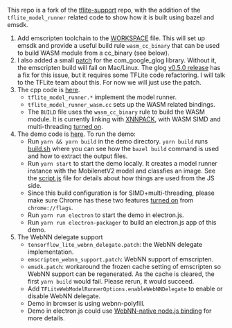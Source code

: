 This repo is a fork of the
[tflite-support](https://github.com/tensorflow/tflite-support) repo, with the
addition of the `tflite_model_runner` related code to show how it is built
using bazel and emsdk.

1. Add emscripten toolchain to the
   [WORKSPACE](https://github.com/jinjingforever/tflite-support/blob/master/WORKSPACE#L436-L449)
   file. This will set up emsdk and provide a useful build rule `wasm_cc_binary`
   that can be used to build WASM module from a cc_binary (see below).
2. I also added a small
   [patch](https://github.com/jinjingforever/tflite-support/blob/master/WORKSPACE#L169-L170)
   for the com_google_glog library. Without it, the emscripten build will fail
   on Mac/Linux. The glog
   [v0.5.0 release](https://github.com/google/glog/releases/tag/v0.5.0) has a
   fix for this issue, but it requires some TFLite code refactoring. I will talk
   to the TFLite team about this. For now we will just use the patch.
3. The cpp code is
   [here](https://github.com/jinjingforever/tflite-support/tree/master/tensorflow_lite_support/web/tflite_model_runner/cc).
   - `tflite_model_runner.*` implement the model runner.
   - `tflite_model_runner_wasm.cc` sets up the WASM related bindings.
   - The `BUILD` file uses the `wasm_cc_binary` rule to build the WASM module.
     It is currently linking with
     [XNNPACK](https://github.com/jinjingforever/tflite-support/blob/master/tensorflow_lite_support/web/tflite_model_runner/cc/BUILD#L57), with WASM
     SIMD and multi-threading
     [turned on](https://github.com/jinjingforever/tflite-support/blob/master/tensorflow_lite_support/web/tflite_model_runner/cc/BUILD#L65-L66).
4. The demo code is
   [here](https://github.com/jinjingforever/tflite-support/tree/master/tensorflow_lite_support/web/tflite_model_runner/demo). To run the demo:
   - Run `yarn && yarn build` in the demo directory. `yarn build` runs
     [build.sh](https://github.com/jinjingforever/tflite-support/blob/master/tensorflow_lite_support/web/tflite_model_runner/demo/build.sh)
     where you can see how the `bazel build` command is used and how to extract
     the output files.
   - Run `yarn start` to start the demo locally. It creates a model runner
     instance with the MobilenetV2 model and classfies an image. See the
     [script.js](https://github.com/jinjingforever/tflite-support/blob/master/tensorflow_lite_support/web/tflite_model_runner/demo/src/script.js) file
     for details about how things are used from the JS side.
   - Since this build configuration is for SIMD+multi-threading, please make
     sure Chrome has these two features
     [turned on](https://drive.google.com/file/d/13hqGwBOTJFoqMQVUAn_tiYp-uqQN_NUq/view?usp=sharing)
     from `chrome://flags`.
   - Run `yarn run electron` to start the demo in electron.js.
   - Run `yarn run electron-packager` to build an electron.js app of this demo.
5. The WebNN delegate support
   - `tensorflow_lite_webnn_delegate.patch`: the WebNN delegate implementation.
   - `emscripten_webnn_support.patch`: WebNN support of emscripten.
   - `emsdk.patch`: workaround the frozen cache setting of emscripten so WebNN support can be regenerated. As the cache is cleared, the first `yarn build` would fail. Please rerun, it would succeed.
   - Add `TFLiteWebModelRunnerOptions.enableWebNNDelegate` to enable or disable WebNN delegate.
   - Demo in browser is using webnn-polyfill.
   - Demo in electron.js could use [WebNN-native node.js binding](https://github.com/webmachinelearning/webnn-native/tree/main/node) for more details.
